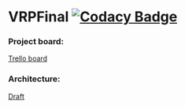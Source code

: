 # VRPFinal [![Codacy Badge](https://api.codacy.com/project/badge/Grade/7d789a4c921045e884cc44b75fb95b37)](https://www.codacy.com/app/lubiedak/VRPFinal?utm_source=github.com&amp;utm_medium=referral&amp;utm_content=lubiedak/VRPFinal&amp;utm_campaign=Badge_Grade)

### Project board:
[Trello board](https://trello.com/b/nrB4Kvaj/vrpfinal)

### Architecture:
[Draft](https://github.com/lubiedak/VRPFinal/blob/master/docs/VRPFinal_Architecture.png)
